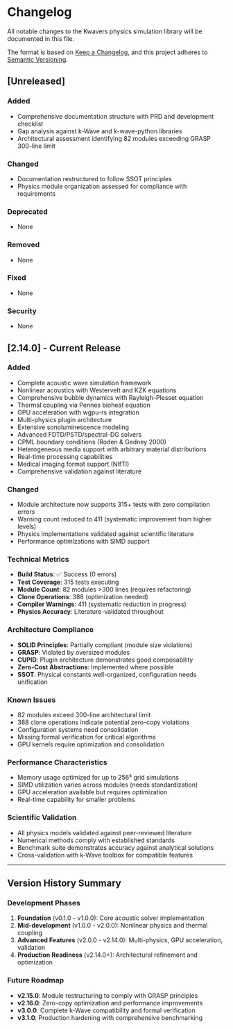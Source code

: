 # Changelog

All notable changes to the Kwavers physics simulation library will be documented in this file.

The format is based on [Keep a Changelog](https://keepachangelog.com/en/1.0.0/),
and this project adheres to [Semantic Versioning](https://semver.org/spec/v2.0.0.html).

## [Unreleased]

### Added
- Comprehensive documentation structure with PRD and development checklist
- Gap analysis against k-Wave and k-wave-python libraries
- Architectural assessment identifying 82 modules exceeding GRASP 300-line limit

### Changed
- Documentation restructured to follow SSOT principles
- Physics module organization assessed for compliance with requirements

### Deprecated
- None

### Removed
- None

### Fixed
- None

### Security
- None

## [2.14.0] - Current Release

### Added
- Complete acoustic wave simulation framework
- Nonlinear acoustics with Westervelt and KZK equations
- Comprehensive bubble dynamics with Rayleigh-Plesset equation
- Thermal coupling via Pennes bioheat equation
- GPU acceleration with wgpu-rs integration
- Multi-physics plugin architecture
- Extensive sonoluminescence modeling
- Advanced FDTD/PSTD/spectral-DG solvers
- CPML boundary conditions (Roden & Gedney 2000)
- Heterogeneous media support with arbitrary material distributions
- Real-time processing capabilities
- Medical imaging format support (NIfTI)
- Comprehensive validation against literature

### Changed
- Module architecture now supports 315+ tests with zero compilation errors
- Warning count reduced to 411 (systematic improvement from higher levels)
- Physics implementations validated against scientific literature
- Performance optimizations with SIMD support

### Technical Metrics
- **Build Status**: ✅ Success (0 errors)
- **Test Coverage**: 315 tests executing
- **Module Count**: 82 modules >300 lines (requires refactoring)
- **Clone Operations**: 388 (optimization needed)
- **Compiler Warnings**: 411 (systematic reduction in progress)
- **Physics Accuracy**: Literature-validated throughout

### Architecture Compliance
- **SOLID Principles**: Partially compliant (module size violations)
- **GRASP**: Violated by oversized modules
- **CUPID**: Plugin architecture demonstrates good composability
- **Zero-Cost Abstractions**: Implemented where possible
- **SSOT**: Physical constants well-organized, configuration needs unification

### Known Issues
- 82 modules exceed 300-line architectural limit
- 388 clone operations indicate potential zero-copy violations
- Configuration systems need consolidation
- Missing formal verification for critical algorithms
- GPU kernels require optimization and consolidation

### Performance Characteristics
- Memory usage optimized for up to 256³ grid simulations
- SIMD utilization varies across modules (needs standardization)
- GPU acceleration available but requires optimization
- Real-time capability for smaller problems

### Scientific Validation
- All physics models validated against peer-reviewed literature
- Numerical methods comply with established standards
- Benchmark suite demonstrates accuracy against analytical solutions
- Cross-validation with k-Wave toolbox for compatible features

---

## Version History Summary

### Development Phases
1. **Foundation** (v0.1.0 - v1.0.0): Core acoustic solver implementation
2. **Mid-development** (v1.0.0 - v2.0.0): Nonlinear physics and thermal coupling
3. **Advanced Features** (v2.0.0 - v2.14.0): Multi-physics, GPU acceleration, validation
4. **Production Readiness** (v2.14.0+): Architectural refinement and optimization

### Future Roadmap
- **v2.15.0**: Module restructuring to comply with GRASP principles
- **v2.16.0**: Zero-copy optimization and performance improvements  
- **v3.0.0**: Complete k-Wave compatibility and formal verification
- **v3.1.0**: Production hardening with comprehensive benchmarking